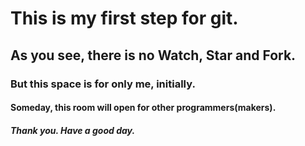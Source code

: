 # This is my first step for git.
## As you see, there is no Watch, Star and Fork.
### But this space is for only me, initially.
#### Someday, this room will open for other programmers(makers).
##### Thank you. Have a good day.
